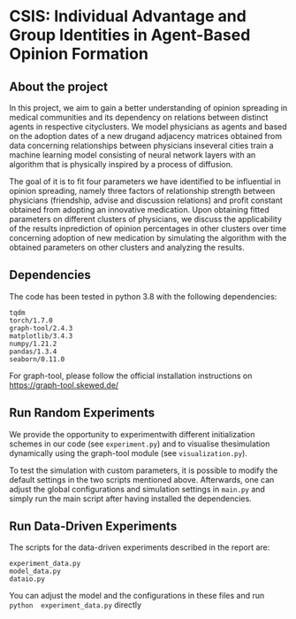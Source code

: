 # CSIS: Individual Advantage and Group Identities in Agent-Based Opinion Formation

## About the project
In  this  project,  we  aim  to  gain  a  better  understanding of opinion  spreading  in  medical communities  and  its  dependency  on  relations  between distinct  agents  in  respective  cityclusters.  We model physicians as agents and based on the adoption dates of a new drugand adjacency matrices obtained from data concerning relationships between physicians inseveral cities train a machine learning model consisting of neural network layers with an algorithm that is physically inspired by a process of diffusion.  

The goal of it is to fit four parameters we have identified to be influential in opinion spreading, namely three factors of relationship strength between physicians (friendship, advise and discussion relations) and profit constant obtained from adopting an innovative medication.  Upon obtaining fitted parameters on different clusters of physicians, we discuss the applicability of the results inprediction of opinion percentages in other clusters over time concerning adoption of new medication by simulating the algorithm  with  the  obtained  parameters on  other clusters and analyzing the results.


## Dependencies
The code has been tested in python 3.8 with the following dependencies:

```
tqdm
torch/1.7.0
graph-tool/2.4.3
matplotlib/3.4.3
numpy/1.21.2
pandas/1.3.4
seaborn/0.11.0
```

For graph-tool, please follow the official installation instructions on https://graph-tool.skewed.de/

## Run Random Experiments
 We  provide  the  opportunity  to  experimentwith different initialization schemes in our code (see ```experiment.py```) and to visualise thesimulation 
 dynamically using the graph-tool module (see ```visualization.py```).  
 
 To test the simulation with custom parameters, it is possible to modify the default settings in the two scripts mentioned above. Afterwards, one can 
 adjust the global configurations and simulation settings in ```main.py``` and simply run the main script after having installed the dependencies.
 
 ## Run Data-Driven Experiments
 The scripts for the data-driven experiments described in the report are:
 ```
 experiment_data.py
 model_data.py
 dataio.py
 ```
 
 You can adjust the model and the configurations in these files and run ```python  experiment_data.py``` directly
